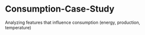 # Consumption-Case-Study
Analyzing features that influence consumption (energy, production, temperature)
